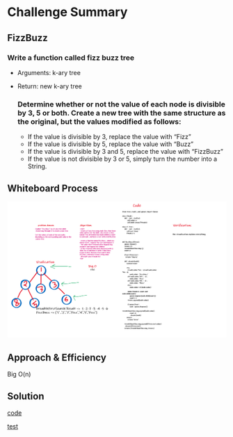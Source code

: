 # Challenge Summary

## FizzBuzz

### Write a function called fizz buzz tree

- Arguments: k-ary tree
- Return: new k-ary tree

  ### Determine whether or not the value of each node is divisible by 3, 5 or both. Create a new tree with the same structure as the original, but the values modified as follows:

  - If the value is divisible by 3, replace the value with “Fizz”
  - If the value is divisible by 5, replace the value with “Buzz”
  - If the value is divisible by 3 and 5, replace the value with “FizzBuzz”
  - If the value is not divisible by 3 or 5, simply turn the number into a String.

## Whiteboard Process

![Breadth First Search](../../../imgs/FizzBuzz.png)

## Approach & Efficiency

Big O(n)

## Solution

[code](https://github.com/amarh-ayman/401_data-structures-and-algorithms/blob/main/Data-Structures/trees/trees/FizzBuzz.py)<br>

[test](https://github.com/amarh-ayman/401_data-structures-and-algorithms/tree/main/Data-Structures/trees/tests/test_test_FizzBuzz.py)
